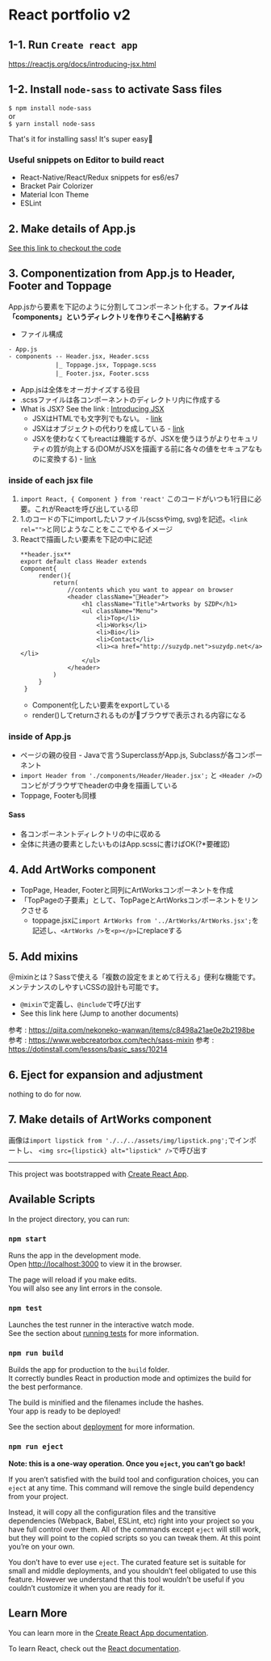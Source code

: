 
# React portfolio v2

## 1-1. Run ```Create react app```

https://reactjs.org/docs/introducing-jsx.html

## 1-2. Install ```node-sass``` to activate Sass files

```$ npm install node-sass```  
or  
```$ yarn install node-sass```

That's it for installing sass! It's super easy🌟

### Useful snippets on Editor to build react

- React-Native/React/Redux snippets for es6/es7
- Bracket Pair Colorizer
- Material Icon Theme
- ESLint

## 2. Make details of App.js

[See this link to checkout the code](http://codehere)

## 3. Componentization from App.js to Header, Footer and Toppage

App.jsから要素を下記のように分割してコンポーネント化する。**ファイルは「components」というディレクトリを作りそこへ格納する**

- ファイル構成

```
- App.js 
- components -- Header.jsx, Header.scss 
　　　        |_ Toppage.jsx, Toppage.scss
　　　        |_ Footer.jsx, Footer.scss
```

- App.jsは全体をオーガナイズする役目
- .scssファイルは各コンポーネントのディレクトリ内に作成する
- What is JSX? See the link : [Introducing JSX](https://reactjs.org/docs/introducing-jsx.html)  
  - JSXはHTMLでも文字列でもない。 - [link](https://reactjs.org/docs/introducing-jsx.html#why-jsx)
  - JSXはオブジェクトの代わりを成している - [link](https://reactjs.org/docs/introducing-jsx.html#jsx-represents-objects)
  - JSXを使わなくてもreactは機能するが、JSXを使うほうがよりセキュリティの質が向上する(DOMがJSXを描画する前に各々の値をセキュアなものに変換する) - [link](https://reactjs.org/docs/introducing-jsx.html#jsx-prevents-injection-attacks)

### inside of each jsx file

1. `import React, { Component } from 'react'`
このコードがいつも1行目に必要。これがReactを呼び出している印
2. 1.のコードの下にimportしたいファイル(scssやimg, svg)を記述。`<link rel="">`と同じようなことをここでやるイメージ
3. Reactで描画したい要素を下記の中に記述
   ```
   **header.jsx**
   export default class Header extends 
   Component{
        render(){
            return(
                //contents which you want to appear on browser
                <header className="Header">
                    <h1 className="Title">Artworks by SZDP</h1>
                    <ul className="Menu">
                        <li>Top</li>
                        <li>Works</li>
                        <li>Bio</li>
                        <li>Contact</li>
                        <li><a href="http://suzydp.net">suzydp.net</a></li>
                    </ul>
                </header>
            )
        }
    }
   ```
   - Component化したい要素をexportしている
   - render()してreturnされるものがブラウザで表示される内容になる

### inside of App.js

- ページの親の役目
        - Javaで言うSuperclassがApp.js, Subclassが各コンポーネント
- `import Header from './components/Header/Header.jsx';` と `<Header />`のコンビがブラウザでheaderの中身を描画している
- Toppage, Footerも同様

#### Sass

- 各コンポーネントディレクトリの中に収める
- 全体に共通の要素としたいものはApp.scssに書けばOK(?*要確認)

## 4. Add ArtWorks component

- TopPage, Header, Footerと同列にArtWorksコンポーネントを作成
- 「TopPageの子要素」として、TopPageとArtWorksコンポーネントをリンクさせる
  - toppage.jsxに`import ArtWorks from '../ArtWorks/ArtWorks.jsx';`を記述し、`<ArtWorks />`を`<p></p>`にreplaceする

## 5. Add mixins

＠mixinとは？Sassで使える「複数の設定をまとめて行える」便利な機能です。メンテナンスのしやすいCSSの設計も可能です。

- `@mixin`で定義し、`@include`で呼び出す
- See this link here (Jump to another documents)

参考 : https://qiita.com/nekoneko-wanwan/items/c8498a21ae0e2b2198be
参考 : https://www.webcreatorbox.com/tech/sass-mixin
参考 : https://dotinstall.com/lessons/basic_sass/10214

## 6. Eject for expansion and adjustment

nothing to do for now.

## 7. Make details of ArtWorks component

画像は`import lipstick from './../../assets/img/lipstick.png';`でインポートし、
`<img src={lipstick} alt="lipstick" />`で呼び出す

  
-----------

This project was bootstrapped with [Create React App](https://github.com/facebook/create-react-app).

## Available Scripts

In the project directory, you can run:

### `npm start`

Runs the app in the development mode.<br>
Open [http://localhost:3000](http://localhost:3000) to view it in the browser.

The page will reload if you make edits.<br>
You will also see any lint errors in the console.

### `npm test`

Launches the test runner in the interactive watch mode.<br>
See the section about [running tests](https://facebook.github.io/create-react-app/docs/running-tests) for more information.

### `npm run build`

Builds the app for production to the `build` folder.<br>
It correctly bundles React in production mode and optimizes the build for the best performance.

The build is minified and the filenames include the hashes.<br>
Your app is ready to be deployed!

See the section about [deployment](https://facebook.github.io/create-react-app/docs/deployment) for more information.

### `npm run eject`

**Note: this is a one-way operation. Once you `eject`, you can’t go back!**

If you aren’t satisfied with the build tool and configuration choices, you can `eject` at any time. This command will remove the single build dependency from your project.

Instead, it will copy all the configuration files and the transitive dependencies (Webpack, Babel, ESLint, etc) right into your project so you have full control over them. All of the commands except `eject` will still work, but they will point to the copied scripts so you can tweak them. At this point you’re on your own.

You don’t have to ever use `eject`. The curated feature set is suitable for small and middle deployments, and you shouldn’t feel obligated to use this feature. However we understand that this tool wouldn’t be useful if you couldn’t customize it when you are ready for it.

## Learn More

You can learn more in the [Create React App documentation](https://facebook.github.io/create-react-app/docs/getting-started).

To learn React, check out the [React documentation](https://reactjs.org/).
